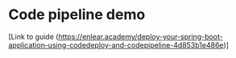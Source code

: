 # Code pipeline demo

[Link to guide (https://enlear.academy/deploy-your-spring-boot-application-using-codedeploy-and-codepipeline-4d853b1e486e)]